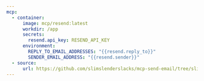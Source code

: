 ```yaml
---
mcp:
  - container:
      image: mcp/resend:latest
      workdir: /app
      secrets:
        resend.api_key: RESEND_API_KEY
      environment:
        REPLY_TO_EMAIL_ADDRESSES: "{{resend.reply_to}}"
        SENDER_EMAIL_ADDRESS: "{{resend.sender}}"
  - source:
      url: https://github.com/slimslenderslacks/mcp-send-email/tree/slim/docker
---
```

